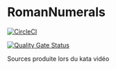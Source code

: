 # RomanNumerals
[![CircleCI](https://circleci.com/gh/geleouet/RomanNumerals/tree/master.svg?style=svg)](https://circleci.com/gh/geleouet/RomanNumerals/tree/master)

[![Quality Gate Status](https://sonarcloud.io/api/project_badges/measure?project=meritis.egaetan%3Aroman&metric=alert_status)](https://sonarcloud.io/dashboard?id=meritis.egaetan%3Aroman)


Sources produite lors du kata vidéo

